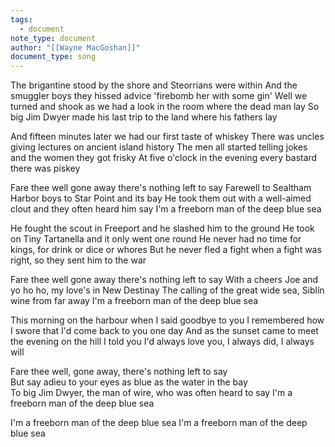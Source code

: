 ```yaml
---
tags:
  - document
note_type: document
author: "[[Wayne MacGoshan]]"
document_type: song
---
```

The brigantine stood by the shore and Steorrians were within
And the smuggler boys they hissed advice 'firebomb her with some gin'
Well we turned and shook as we had a look in the room where the dead man lay
So big Jim Dwyer made his last trip to the land where his fathers lay

And fifteen minutes later we had our first taste of whiskey
There was uncles giving lectures on ancient island history
The men all started telling jokes and the women they got frisky
At five o'clock in the evening every bastard there was piskey

Fare thee well gone away there's nothing left to say
Farewell to Sealtham Harbor boys to Star Point and its bay 
He took them out with a well-aimed clout and they often heard him say 
I'm a freeborn man of the deep blue sea

He fought the scout in Freeport and he slashed him to the ground 
He took on Tiny Tartanella and it only went one round
He never had no time for kings, for drink or dice or whores
But he never fled a fight when a fight was right, so they sent him to the war

Fare thee well gone away there's nothing left to say 
With a cheers Joe and yo ho ho, my love's in New Destinay
The calling of the great wide sea, Siblín wine from far away 
I'm a freeborn man of the deep blue sea 

This morning on the harbour when I said goodbye to you 
I remembered how I swore that I'd come back to you one day 
And as the sunset came to meet the evening on the hill
I told you I'd always love you, I always did, I always will 

Fare thee well, gone away, there's nothing left to say  
But say adieu to your eyes as blue as the water in the bay  
To big Jim Dwyer, the man of wire, who was often heard to say
I'm a freeborn man of the deep blue sea 

I'm a freeborn man of the deep blue sea 
I'm a freeborn man of the deep blue sea 
